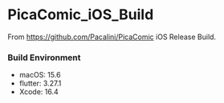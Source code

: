 # PicaComic_iOS_Build

From https://github.com/Pacalini/PicaComic iOS Release Build.

### Build Environment
- macOS: 15.6
- flutter: 3.27.1
- Xcode: 16.4
